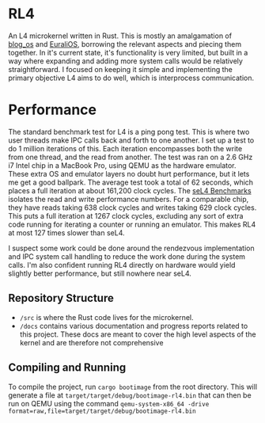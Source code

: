 # RL4
An L4 microkernel written in Rust. This is mostly an amalgamation of [blog_os](https://github.com/phil-opp/blog_os) and [EuraliOS](https://github.com/bendudson/EuraliOS), borrowing the relevant aspects and piecing them together. In it's current state, it's functionality is very limited, but built in a way where expanding and adding more system calls would be relatively straightforward. I focused on keeping it simple and implementing the primary objective L4 aims to do well, which is interprocess communication.

# Performance
The standard benchmark test for L4 is a ping pong test. This is where two user threads make IPC calls back and forth to one another. I set up a test to do 1 million iterations of this. Each iteration encompasses both the write from one thread, and the read from another. The test was ran on a 2.6 GHz i7 Intel chip in a MacBook Pro, using QEMU as the hardware emulator. These extra OS and emulator layers no doubt hurt performance, but it lets me get a good ballpark. The average test took a total of 62 seconds, which places a full iteration at about 161,200 clock cycles. The [seL4 Benchmarks](https://sel4.systems/About/Performance/) isolates the read and write performance numbers. For a comparable chip, they have reads taking 638 clock cycles and writes taking 629 clock cycles. This puts a full iteration at 1267 clock cycles, excluding any sort of extra code running for iterating a counter or running an emulator. This makes RL4 at most 127 times slower than seL4.

I suspect some work could be done around the rendezvous implementation and IPC system call handling to reduce the work done during the system calls. I'm also confident running RL4 directly on hardware would yield slightly better performance, but still nowhere near seL4.

## Repository Structure
- `/src` is where the Rust code lives for the microkernel.
- `/docs` contains various documentation and progress reports related to this project. These docs are meant to cover the high level aspects of the kernel and are therefore not comprehensive

## Compiling and Running
To compile the project, run `cargo bootimage` from the root directory. This will generate a file at `target/target/debug/bootimage-rl4.bin` that can then be run on QEMU using the command `qemu-system-x86_64 -drive format=raw,file=target/target/debug/bootimage-rl4.bin`